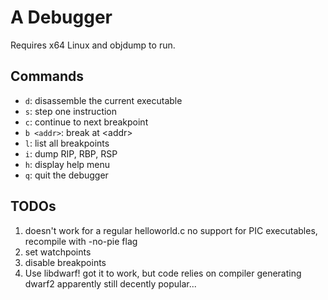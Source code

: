 # A Debugger

Requires x64 Linux and objdump to run.

## Commands
 - `d`: disassemble the current executable
 - `s`: step one instruction
 - `c`: continue to next breakpoint
 - `b <addr>`: break at \<addr\>
 - `l`: list all breakpoints
 - `i`: dump RIP, RBP, RSP
 - `h`: display help menu
 - `q`: quit the debugger

## TODOs
1. doesn't work for a regular helloworld.c
	no support for PIC executables, recompile with -no-pie flag
2. set watchpoints
3. disable breakpoints
4. Use libdwarf!
	got it to work, but code relies on compiler generating dwarf2
	apparently still decently popular...

